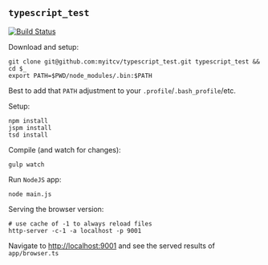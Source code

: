 ## `typescript_test`

[![Build Status](https://travis-ci.org/myitcv/typescript_test.svg?branch=master)](https://travis-ci.org/myitcv/typescript_test)

Download and setup:

```
git clone git@github.com:myitcv/typescript_test.git typescript_test && cd $_
export PATH=$PWD/node_modules/.bin:$PATH
```

Best to add that `PATH` adjustment to your `.profile`/`.bash_profile`/etc.

Setup:

```
npm install
jspm install
tsd install
```

Compile (and watch for changes):

```
gulp watch
```

Run `NodeJS` app:

```
node main.js
```

Serving the browser version:

```
# use cache of -1 to always reload files
http-server -c-1 -a localhost -p 9001
```

Navigate to [http://localhost:9001](http://localhost:9001) and see the served results of `app/browser.ts`
